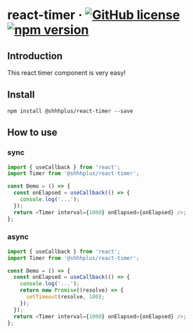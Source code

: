 # react-timer &middot; [![GitHub license](https://img.shields.io/badge/license-MIT-blue.svg)](https://github.com/shhhplus/react-timer/blob/master/LICENSE) [![npm version](https://img.shields.io/npm/v/@shhhplus/react-timer.svg?style=flat)](https://www.npmjs.com/package/@shhhplus/react-timer)

## Introduction

This react timer component is very easy!

## Install

`npm install @shhhplus/react-timer --save`

## How to use

### sync

```javascript
import { useCallback } from 'react';
import Timer from '@shhhplus/react-timer';

const Demo = () => {
  const onElapsed = useCallback(() => {
    console.log('...');
  });
  return <Timer interval={1000} onElapsed={onElapsed} />;
};
```

### async

```javascript
import { useCallback } from 'react';
import Timer from '@shhhplus/react-timer';

const Demo = () => {
  const onElapsed = useCallback(() => {
    console.log('...');
    return new Promise((resolve) => {
      setTimeout(resolve, 100);
    });
  });
  return <Timer interval={1000} onElapsed={onElapsed} />;
};
```
